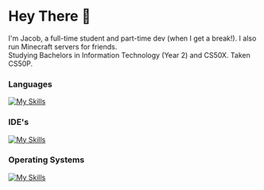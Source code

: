 # Hey There 👋

I'm Jacob, a full-time student and part-time dev (when I get a break!). I also run Minecraft servers for friends.<br>
Studying Bachelors in Information Technology (Year 2) and CS50X. Taken CS50P.

### Languages

[![My Skills](https://skillicons.dev/icons?i=python,cs,java,md,html,css,js,swift,c)](https://skillicons.dev)

### IDE's

[![My Skills](https://skillicons.dev/icons?i=visualstudio,vscode,idea,androidstudio,apple)](https://skillicons.dev)

### Operating Systems

[![My Skills](https://skillicons.dev/icons?i=windows,debian,ubuntu,apple)](https://skillicons.dev)

<!--
**Jaytak/Jaytak** is a ✨ _special_ ✨ repository because its `README.md` (this file) appears on your GitHub profile.

Here are some ideas to get you started:

- 🔭 I’m currently working on ...
- 🌱 I’m currently learning ...
- 👯 I’m looking to collaborate on ...
- 🤔 I’m looking for help with ...
- 💬 Ask me about ...
- 📫 How to reach me: ...
- 😄 Pronouns: ...
- ⚡ Fun fact: ...
-->
